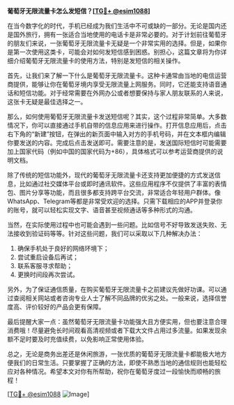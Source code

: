 **葡萄牙无限流量卡怎么发短信？[[TG💪+ @esim1088](https://t.me/s/esim1088)]**

在当今数字化的时代，手机已经成为我们生活中不可或缺的一部分。无论是国内还是国外旅行，拥有一张适合当地使用的电话卡是非常必要的。对于计划前往葡萄牙的朋友们来说，一张葡萄牙无限流量卡无疑是一个非常实用的选择。但是，如果你是第一次使用这类卡，可能会对如何发短信感到困惑。别担心，这篇文章将为你详细介绍葡萄牙无限流量卡的使用方法，特别是发短信的相关操作。

首先，让我们来了解一下什么是葡萄牙无限流量卡。这种卡通常由当地的电信运营商提供，能够让你在葡萄牙境内享受无限流量上网服务。同时，它还能支持语音通话和短信功能。对于经常需要在外网办公或者想要保持与家人朋友联系的人来说，这张卡无疑是最佳选择之一。

那么，如何使用葡萄牙无限流量卡发送短信呢？其实，这个过程非常简单。大多数情况下，你可以直接通过手机自带的信息应用来进行操作。打开信息应用后，点击右下角的“新建”按钮，在弹出的新页面中输入对方的手机号码，并在文本框内编辑你要发送的内容。完成后点击发送即可。需要注意的是，发送国际短信时可能需要加上国家代码（例如中国的国家代码为+86），具体格式可以参考运营商提供的说明文档。

除了传统的短信功能外，现代的葡萄牙无限流量卡还支持更加便捷的方式发送信息，比如通过社交媒体平台或即时通讯软件。这些应用程序不仅提供了丰富的表情包、图片分享等功能，而且很多都支持跨平台交流，非常适合年轻用户群体。像WhatsApp、Telegram等都是非常受欢迎的选择。只需下载相应的APP并登录你的账号，就可以轻松实现文字、语音甚至视频通话等多种形式的沟通。

当然，在实际使用过程中也可能会遇到一些问题。比如信号不好导致发送失败、无法接收到验证码等等。针对这些问题，我们可以采取以下几种解决办法：

1. 确保手机处于良好的网络环境下；
2. 尝试重启设备后再试；
3. 联系客服寻求帮助；
4. 更换时间段再次尝试。

另外，为了保证通信质量，在购买葡萄牙无限流量卡之前建议先做好功课。可以通过查阅相关网站或者咨询专业人士了解不同品牌的优劣之处。一般来说，选择信誉度高、评价较好的产品会更有保障。

最后提醒大家一点：虽然葡萄牙无限流量卡功能强大且方便实用，但也要注意合理消费哦！尽量避免长时间观看高清视频或者下载大文件占用过多流量。如果发现余额不足时要及时充值续费，以免影响正常使用体验。

总之，无论是商务出差还是休闲旅游，一张优质的葡萄牙无限流量卡都能极大地方便我们的日常生活。只要掌握了正确的方法，即使不熟悉当地的通信规则也能轻松应对各种情况。希望本文对你有所帮助，祝你在葡萄牙度过一段愉快而顺畅的旅程！

[[TG💪+ @esim1088](https://t.me/s/esim1088) ![Image](https://i.postimg.cc/4NQfJmqS/Snipaste-2025-05-13-00-14-12.png)]